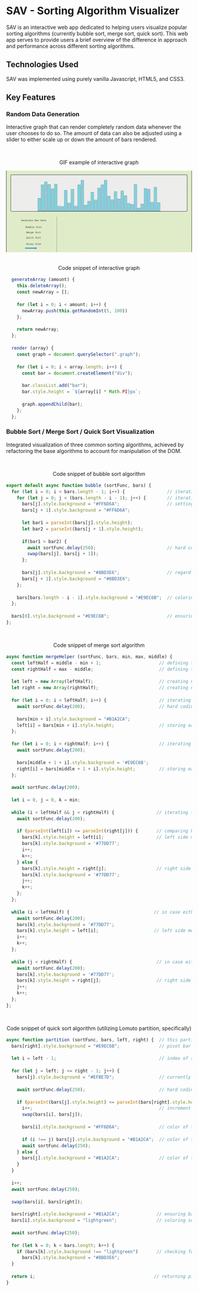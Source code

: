 # SAV - Sorting Algorithm Visualizer

SAV is an interactive web app dedicated to helping users visualize popular sorting algorithms (currently bubble sort, merge sort, quick sort). This web app serves to provide users a brief overview of the difference in approach and performance across different sorting algorithms.

## Technologies Used

SAV was implemented using purely vanilla Javascript, HTML5, and CSS3.
## Key Features

### Random Data Generation

Interactive graph that can render completely random data whenever the user chooses to do so. The amount of data can also be adjusted using a slider to either scale up or down the amount of bars rendered.

<br>
<div align="center">
  <p>GIF example of interactive graph</p>
  <img src="src/assets/render.gif" />
</div>
<br>
<div align="center">
  <p>Code snippet of interactive graph</p>
</div>

```js
  generateArray (amount) {
    this.deleteArray();
    const newArray = [];

    for (let i = 0; i < amount; i++) {
      newArray.push(this.getRandomInt(5, 100))
    };

    return newArray;
  };

  render (array) {
    const graph = document.querySelector(".graph");

    for (let i = 0; i < array.length; i++) {
      const bar = document.createElement("div");

      bar.classList.add("bar");
      bar.style.height = `${array[i] * Math.PI}px`;

      graph.appendChild(bar);
    };
  };
```
### Bubble Sort / Merge Sort / Quick Sort Visualization

Integrated visualization of three common sorting algorithms, achieved by refactoring the base algorithms to account for manipulation of the DOM.

<div align="center">
  <br>
  <p>Code snippet of bubble sort algorithm</p>
</div>

```js
export default async function bubble (sortFunc, bars) {
  for (let i = 0; i < bars.length - 1; i++) {                // iterating through the length of the NodeList
    for (let j = 0; j < (bars.length - i - 1); j++) {        // iterating through the length of the NodeList MINUS the sorted bars
      bars[j].style.background = "#FF6D6A";                  // setting the two bars being compared to a different color
      bars[j + 1].style.background = "#FF6D6A";

      let bar1 = parseInt(bars[j].style.height);
      let bar2 = parseInt(bars[j + 1].style.height);

      if(bar1 > bar2) {
        await sortFunc.delay(250);                           // hard coding a value of 250ms for the delay between comparisons
        swap(bars[j], bars[j + 1]);
      };

      bars[j].style.background = "#8BD3E6";                  // regardless of swap, setting compared bars back to original color
      bars[j + 1].style.background = "#8BD3E6";
    };

    bars[bars.length - i - 1].style.background = "#E9EC6B";  // coloring bars bubbled up to the end to denote that it is sorted
  };

  bars[0].style.background = "#E9EC6B";                      // ensuring remaining bar after sorting is colored
};
```

<div align="center">
  <br>
  <p>Code snippet of merge sort algorithm</p>
</div>

```js
async function mergeHelper (sortFunc, bars, min, max, middle) {
  const leftHalf = middle - min + 1;                      // defining the left half of the array
  const rightHalf = max - middle;                         // defining the right half of the array

  let left = new Array(leftHalf);                         // creating new array to contain the split up left half
  let right = new Array(rightHalf);                       // creating new array to contain the split up right half

  for (let i = 0; i < leftHalf; i++) {                    // iterating through left half and giving it a color
    await sortFunc.delay(200);                            // hard coding a value of 200ms for the delay between comparisons

    bars[min + i].style.background = "#B1A2CA";
    left[i] = bars[min + i].style.height;                 // storing each height of the bars into left half
  };

  for (let i = 0; i < rightHalf; i++) {                   // iterating through right half and giving it a DIFFERENT color
    await sortFunc.delay(200);

    bars[middle + 1 + i].style.background = '#E9EC6B';
    right[i] = bars[middle + 1 + i].style.height;         // storing each height of the bars into right half
  };

  await sortFunc.delay(200);

  let i = 0, j = 0, k = min;

  while (i < leftHalf && j < rightHalf) {                // iterating through both arrays (as long as neither are empty) to "merge" the bars together
    await sortFunc.delay(200);

    if (parseInt(left[i]) <= parseInt(right[j])) {       // comparing heights between each bar in the respective arrays
      bars[k].style.height = left[i];                    // left side merge
      bars[k].style.background = '#77DD77';
      i++;
      k++;
    } else {
      bars[k].style.height = right[j];                   // right side merge
      bars[k].style.background = '#77DD77';
      j++;
      k++;
    };
  };

  while (i < leftHalf) {                                // in case either array runs out, iterate through a singluar half to "merge" the bars to the main array
    await sortFunc.delay(200);
    bars[k].style.background = '#77DD77';
    bars[k].style.height = left[i];                     // left side merge
    i++;
    k++;
  };

  while (j < rightHalf) {                                // in case either array runs out, iterate through a singluar half to "merge" the bars to the main array
    await sortFunc.delay(200);
    bars[k].style.background = '#77DD77';
    bars[k].style.height = right[j];                     // right side merge
    j++;
    k++;
  };
};
```


<div align="center">
  <br>
  <p>Code snippet of quick sort algorithm (utilizing Lomuto partition, specifically)</p>
</div>

```js
async function partition (sortFunc, bars, left, right) {  // this particular implementation of partition is the Lomuto partition, using the last element as the pivot
  bars[right].style.background = "#E9EC6B";               // pivot bar

  let i = left - 1;                                       // index of smallest bar

  for (let j = left; j <= right - 1; j++) {
    bars[j].style.background = "#EFBE7D";                 // currently selected bar to compare to pivot

    await sortFunc.delay(250);                            // hard coding a value of 250ms for the delay between comparisons

    if (parseInt(bars[j].style.height) <= parseInt(bars[right].style.height)) {   // checking for elements less or equal to the pivot
      i++;                                                // increment to the next bar
      swap(bars[i], bars[j]);

      bars[i].style.background = "#FF6D6A";               // color of the bars LESS than the pivot bar after swap

      if (i !== j) bars[j].style.background = "#B1A2CA";  // color of the bars MORE than the pivot bar after swap
      await sortFunc.delay(250);
    } else {
      bars[j].style.background = "#B1A2CA";               // color of the bars MORE than the pivot with no swap
    }
  }

  i++;
  await sortFunc.delay(250);

  swap(bars[i], bars[right]);

  bars[right].style.background = "#B1A2CA";              // ensuring bars MORE than the pivot are the same color
  bars[i].style.background = "lightgreen";               // coloring sorted pivot

  await sortFunc.delay(250);

  for (let k = 0; k < bars.length; k++) {
    if (bars[k].style.background !== "lightgreen")       // checking for sorted pivot color and then resetting the colors of all the other bars
      bars[k].style.background = "#8BD3E6";
  }

  return i;                                             // returning pivot index
}
```
